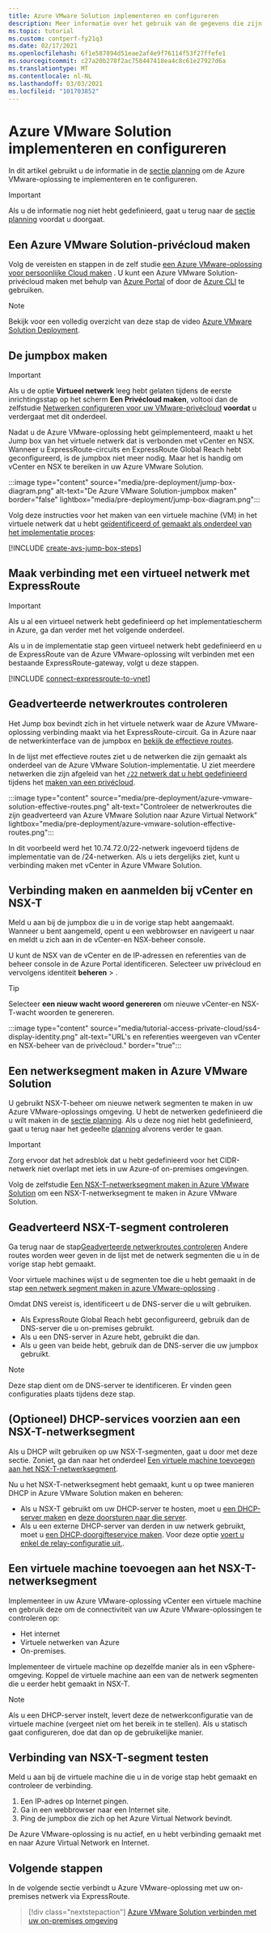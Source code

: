 ```yaml
---
title: Azure VMware Solution implementeren en configureren
description: Meer informatie over het gebruik van de gegevens die zijn verzameld in de plannings fase voor het implementeren en configureren van de privécloud van Azure VMware-oplossing.
ms.topic: tutorial
ms.custom: contperf-fy21q3
ms.date: 02/17/2021
ms.openlocfilehash: 6f1e587894d51eae2af4e9f76114f53f27ffefe1
ms.sourcegitcommit: c27a20b278f2ac758447418ea4c8c61e27927d6a
ms.translationtype: MT
ms.contentlocale: nl-NL
ms.lasthandoff: 03/03/2021
ms.locfileid: "101703852"
---
```

# <a name="deploy-and-configure-azure-vmware-solution"></a>Azure VMware Solution implementeren en configureren

In dit artikel gebruikt u de informatie in de [sectie planning](production-ready-deployment-steps.md) om de Azure VMware-oplossing te implementeren en te configureren. 

>[!IMPORTANT]
>Als u de informatie nog niet hebt gedefinieerd, gaat u terug naar de [sectie planning](production-ready-deployment-steps.md) voordat u doorgaat.


## <a name="create-an-azure-vmware-solution-private-cloud"></a>Een Azure VMware Solution-privécloud maken

Volg de vereisten en stappen in de zelf studie [een Azure VMware-oplossing voor persoonlijke Cloud maken](tutorial-create-private-cloud.md) . U kunt een Azure VMware Solution-privécloud maken met behulp van [Azure Portal](tutorial-create-private-cloud.md#azure-portal) of door de [Azure CLI](tutorial-create-private-cloud.md#azure-cli) te gebruiken.  

>[!NOTE]
>Bekijk voor een volledig overzicht van deze stap de video [Azure VMware Solution Deployment](https://www.youtube.com/embed/gng7JjxgayI).

## <a name="create-the-jump-box"></a>De jumpbox maken

>[!IMPORTANT]
>Als u de optie **Virtueel netwerk** leeg hebt gelaten tijdens de eerste inrichtingsstap op het scherm **Een Privécloud maken**, voltooi dan de zelfstudie [Netwerken configureren voor uw VMware-privécloud](tutorial-configure-networking.md) **voordat** u verdergaat met dit onderdeel.  

Nadat u de Azure VMware-oplossing hebt geïmplementeerd, maakt u het Jump box van het virtuele netwerk dat is verbonden met vCenter en NSX. Wanneer u ExpressRoute-circuits en ExpressRoute Global Reach hebt geconfigureerd, is de jumpbox niet meer nodig.  Maar het is handig om vCenter en NSX te bereiken in uw Azure VMware Solution.  

:::image type="content" source="media/pre-deployment/jump-box-diagram.png" alt-text="De Azure VMware Solution-jumpbox maken" border="false" lightbox="media/pre-deployment/jump-box-diagram.png":::

Volg deze instructies voor het maken van een virtuele machine (VM) in het virtuele netwerk dat u hebt [geïdentificeerd of gemaakt als onderdeel van het implementatie proces](production-ready-deployment-steps.md#attach-virtual-network-to-azure-vmware-solution): 

[!INCLUDE [create-avs-jump-box-steps](includes/create-jump-box-steps.md)]

## <a name="connect-to-a-virtual-network-with-expressroute"></a>Maak verbinding met een virtueel netwerk met ExpressRoute

>[!IMPORTANT]
>Als u al een virtueel netwerk hebt gedefinieerd op het implementatiescherm in Azure, ga dan verder met het volgende onderdeel.

Als u in de implementatie stap geen virtueel netwerk hebt gedefinieerd en u de ExpressRoute van de Azure VMware-oplossing wilt verbinden met een bestaande ExpressRoute-gateway, volgt u deze stappen.

[!INCLUDE [connect-expressroute-to-vnet](includes/connect-expressroute-vnet.md)]

## <a name="verify-network-routes-advertised"></a>Geadverteerde netwerkroutes controleren

Het Jump box bevindt zich in het virtuele netwerk waar de Azure VMware-oplossing verbinding maakt via het ExpressRoute-circuit.  Ga in Azure naar de netwerkinterface van de jumpbox en [bekijk de effectieve routes](../virtual-network/manage-route-table.md#view-effective-routes).

In de lijst met effectieve routes ziet u de netwerken die zijn gemaakt als onderdeel van de Azure VMware Solution-implementatie. U ziet meerdere netwerken die zijn afgeleid van het [ `/22` netwerk dat u hebt gedefinieerd](production-ready-deployment-steps.md#ip-address-segment) tijdens het [maken van een privécloud](#create-an-azure-vmware-solution-private-cloud).  

:::image type="content" source="media/pre-deployment/azure-vmware-solution-effective-routes.png" alt-text="Controleer de netwerkroutes die zijn geadverteerd van Azure VMware Solution naar Azure Virtual Network" lightbox="media/pre-deployment/azure-vmware-solution-effective-routes.png":::

In dit voorbeeld werd het 10.74.72.0/22-netwerk ingevoerd tijdens de implementatie van de /24-netwerken.  Als u iets dergelijks ziet, kunt u verbinding maken met vCenter in Azure VMware Solution.

## <a name="connect-and-sign-in-to-vcenter-and-nsx-t"></a>Verbinding maken en aanmelden bij vCenter en NSX-T

Meld u aan bij de jumpbox die u in de vorige stap hebt aangemaakt. Wanneer u bent aangemeld, opent u een webbrowser en navigeert u naar en meldt u zich aan in de vCenter-en NSX-beheer console.  

U kunt de NSX van de vCenter en de IP-adressen en referenties van de beheer console in de Azure Portal identificeren.  Selecteer uw privécloud en vervolgens identiteit **beheren**  >  .

>[!TIP]
>Selecteer **een nieuw wacht woord genereren** om nieuwe vCenter-en NSX-T-wacht woorden te genereren.

:::image type="content" source="media/tutorial-access-private-cloud/ss4-display-identity.png" alt-text="URL's en referenties weergeven van vCenter en NSX-beheer van de privécloud." border="true":::



## <a name="create-a-network-segment-on-azure-vmware-solution"></a>Een netwerksegment maken in Azure VMware Solution

U gebruikt NSX-T-beheer om nieuwe netwerk segmenten te maken in uw Azure VMware-oplossings omgeving.  U hebt de netwerken gedefinieerd die u wilt maken in de [sectie planning](production-ready-deployment-steps.md).  Als u deze nog niet hebt gedefinieerd, gaat u terug naar het gedeelte [planning](production-ready-deployment-steps.md) alvorens verder te gaan.

>[!IMPORTANT]
>Zorg ervoor dat het adresblok dat u hebt gedefinieerd voor het CIDR-netwerk niet overlapt met iets in uw Azure-of on-premises omgevingen.  

Volg de zelfstudie [Een NSX-T-netwerksegment maken in Azure VMware Solution](tutorial-nsx-t-network-segment.md) om een NSX-T-netwerksegment te maken in Azure VMware Solution.

## <a name="verify-advertised-nsx-t-segment"></a>Geadverteerd NSX-T-segment controleren

Ga terug naar de stap[Geadverteerde netwerkroutes controleren](#verify-network-routes-advertised) Andere routes worden weer geven in de lijst met de netwerk segmenten die u in de vorige stap hebt gemaakt.  

Voor virtuele machines wijst u de segmenten toe die u hebt gemaakt in de stap [een netwerk segment maken in azure VMware-oplossing](#create-a-network-segment-on-azure-vmware-solution) .  

Omdat DNS vereist is, identificeert u de DNS-server die u wilt gebruiken.  

- Als ExpressRoute Global Reach hebt geconfigureerd, gebruik dan de DNS-server die u on-premises gebruikt.  
- Als u een DNS-server in Azure hebt, gebruikt die dan.  
- Als u geen van beide hebt, gebruik dan de DNS-server die uw jumpbox gebruikt.

>[!NOTE]
>Deze stap dient om de DNS-server te identificeren. Er vinden geen configuraties plaats tijdens deze stap.

## <a name="optional-provide-dhcp-services-to-nsx-t-network-segment"></a>(Optioneel) DHCP-services voorzien aan een NSX-T-netwerksegment

Als u DHCP wilt gebruiken op uw NSX-T-segmenten, gaat u door met deze sectie. Zoniet, ga dan naar het onderdeel [Een virtuele machine toevoegen aan het NSX-T-netwerksegment](#add-a-vm-on-the-nsx-t-network-segment).  

Nu u het NSX-T-netwerksegment hebt gemaakt, kunt u op twee manieren DHCP in Azure VMware Solution maken en beheren:

* Als u NSX-T gebruikt om uw DHCP-server te hosten, moet u [een DHCP-server maken](manage-dhcp.md#create-a-dhcp-server) en [deze doorsturen naar die server](manage-dhcp.md#create-dhcp-relay-service). 
* Als u een externe DHCP-server van derden in uw netwerk gebruikt, moet u [een DHCP-doorgifteservice maken](manage-dhcp.md#create-dhcp-relay-service).  Voor deze optie [voert u enkel de relay-configuratie uit,](manage-dhcp.md#create-dhcp-relay-service).


## <a name="add-a-vm-on-the-nsx-t-network-segment"></a>Een virtuele machine toevoegen aan het NSX-T-netwerksegment

Implementeer in uw Azure VMware-oplossing vCenter een virtuele machine en gebruik deze om de connectiviteit van uw Azure VMware-oplossingen te controleren op:

- Het internet
- Virtuele netwerken van Azure
- On-premises.  

Implementeer de virtuele machine op dezelfde manier als in een vSphere-omgeving.  Koppel de virtuele machine aan een van de netwerk segmenten die u eerder hebt gemaakt in NSX-T.  

>[!NOTE]
>Als u een DHCP-server instelt, levert deze de netwerkconfiguratie van de virtuele machine (vergeet niet om het bereik in te stellen).  Als u statisch gaat configureren, doe dat dan op de gebruikelijke manier.

## <a name="test-the-nsx-t-segment-connectivity"></a>Verbinding van NSX-T-segment testen

Meld u aan bij de virtuele machine die u in de vorige stap hebt gemaakt en controleer de verbinding.

1. Een IP-adres op Internet pingen.
2. Ga in een webbrowser naar een Internet site.
3. Ping de jumpbox die zich op het Azure Virtual Network bevindt.

De Azure VMware-oplossing is nu actief, en u hebt verbinding gemaakt met en naar Azure Virtual Network en Internet.

## <a name="next-steps"></a>Volgende stappen

In de volgende sectie verbindt u Azure VMware-oplossing met uw on-premises netwerk via ExpressRoute.
> [!div class="nextstepaction"]
> [Azure VMware Solution verbinden met uw on-premises omgeving](azure-vmware-solution-on-premises.md)
